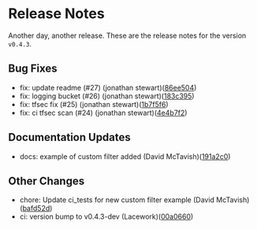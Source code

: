 # Release Notes
Another day, another release. These are the release notes for the version `v0.4.3`.

## Bug Fixes
* fix: update readme (#27) (jonathan stewart)([86ee504](https://github.com/lacework/terraform-aws-eks-audit-log/commit/86ee5045ff872b3f1b3ba38283143b638303ac13))
* fix: logging bucket (#26) (jonathan stewart)([183c395](https://github.com/lacework/terraform-aws-eks-audit-log/commit/183c395d21589209cce33448b907e5f5665f334a))
* fix: tfsec fix (#25) (jonathan stewart)([1b7f5f6](https://github.com/lacework/terraform-aws-eks-audit-log/commit/1b7f5f62adc870e9b869c93a1f4cdf75b70379af))
* fix: ci tfsec scan (#24) (jonathan stewart)([4e4b7f2](https://github.com/lacework/terraform-aws-eks-audit-log/commit/4e4b7f2998518282bc29ce45a5708120bae69db7))
## Documentation Updates
* docs: example of custom filter added (David McTavish)([191a2c0](https://github.com/lacework/terraform-aws-eks-audit-log/commit/191a2c0b468e264f7b8b3c31ebfee649b8f13487))
## Other Changes
* chore: Update ci_tests for new custom filter example (David McTavish)([bafd52d](https://github.com/lacework/terraform-aws-eks-audit-log/commit/bafd52d79ddd1e35750968cbcc59ae7f26b92267))
* ci: version bump to v0.4.3-dev (Lacework)([00a0660](https://github.com/lacework/terraform-aws-eks-audit-log/commit/00a0660a1ffcaa946b315142e71ecc2ddbe8c513))
